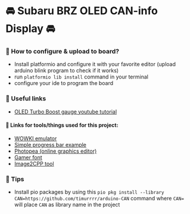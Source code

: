 # 🚘 Subaru BRZ OLED CAN-info Display 🚘

### 📃 How to configure & upload to board?
 - Install platformio and configure it with your favorite editor (upload arduino blink program to check if it works)
 - run `platformio lib install` command in your terminal
 - configure your ide to program the board

### 📃 Useful links
 - [OLED Turbo Boost gauge youtube tutorial](https://youtu.be/JXmw1xOlBdk)
 

#### 📃 Links for tools/things used for this project:
 - [WOWKI emulator](https://wokwi.com/)
 - [Simple progress bar example](https://wokwi.com/arduino/projects/300867986768527882)
 - [Photopea (online graphics editor)](https://www.photopea.com/)
 - [Gamer font](https://www.dafont.com/gamer-2.font?text=-1+2+3+4+5+6+7+8+TURBO+turbo+boost)
 - [Image2CPP tool](https://javl.github.io/image2cpp/)

### 📃 Tips
 - Install pio packages by using this `pio pkg install --library CAN=https://github.com/timurrrr/arduino-CAN` command where `CAN=` will place `CAN` as library name in the project